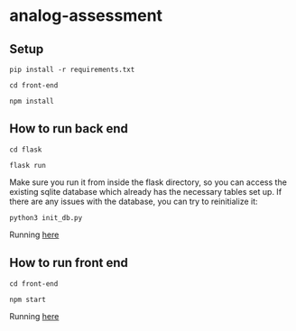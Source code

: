 # analog-assessment

## Setup

`pip install -r requirements.txt `

`cd front-end`

`npm install`

## How to run back end

`cd flask`

`flask run`

Make sure you run it from inside the flask directory, so you can access the
existing sqlite database which already has the necessary tables set up. If
there are any issues with the database, you can try to reinitialize it:

`python3 init_db.py`

Running [here](https://localhost:5000)

## How to run front end

`cd front-end`

`npm start`

Running [here](https://localhost:3000)
